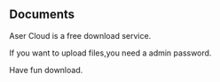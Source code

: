 ## Documents
Aser Cloud is a free download service.

If you want to upload files,you need a admin password.

Have fun download.
